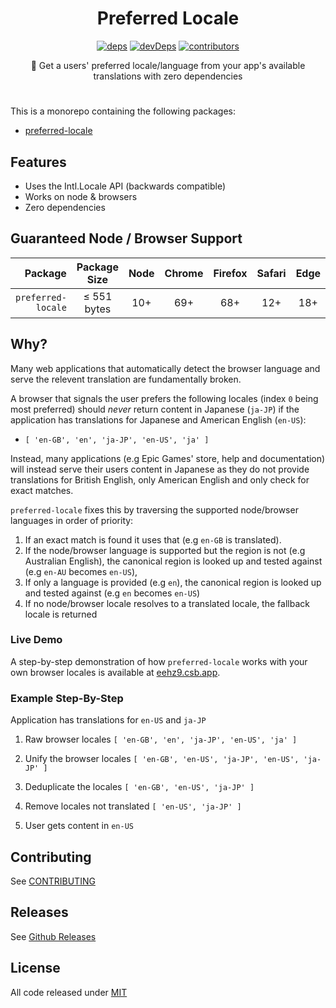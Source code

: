 <h1 align=center>Preferred Locale</h1>

<p align=center>
  <a href="https://david-dm.org/wopian/preferred-locale?path=packages/preferred-locale"><img alt=deps src="https://flat.badgen.net/david/dep/wopian/preferred-locale/packages/preferred-locale"></a>
  <a href="https://david-dm.org/wopian/preferred-locale?type=dev"><img alt=devDeps src=https://flat.badgen.net/david/dev/wopian/preferred-locale></a>
  <a href=https://github.com/wopian/preferred-locale/graphs/contributors><img alt=contributors src=https://flat.badgen.net/github/contributors/wopian/preferred-locale></a>
</p>

<p align=center>🎌 Get a users' preferred locale/language from your app's available translations with zero dependencies</p>

#

This is a monorepo containing the following packages:

- [preferred-locale]

## Features

- Uses the Intl.Locale API (backwards compatible)
- Works on node & browsers
- Zero dependencies

## Guaranteed Node / Browser Support

| Package            | Package<br>Size | Node | Chrome | Firefox | Safari | Edge |
| -----------------: | :-------------: | :--: | :----: | :-----: | :----: | :--: |
| `preferred-locale` | ≤ 551 bytes     | 10+  | 69+    | 68+     | 12+    | 18+  |

## Why?

Many web applications that automatically detect the browser language and serve the relevent translation are fundamentally broken.

A browser that signals the user prefers the following locales (index `0` being most preferred) should *never* return content in Japanese (`ja-JP`) if the application has translations for Japanese and American English (`en-US`):

- `[ 'en-GB', 'en', 'ja-JP', 'en-US', 'ja' ]`

Instead, many applications (e.g Epic Games' store, help and documentation) will instead serve their users content in Japanese as they do not provide translations for British English, only American English and only check for exact matches.

`preferred-locale` fixes this by traversing the supported node/browser languages in order of priority:

1. If an exact match is found it uses that (e.g `en-GB` is translated).
2. If the node/browser language is supported but the region is not (e.g Australian English), the canonical region is looked up and tested against (e.g `en-AU` becomes `en-US`),
3. If only a language is provided (e.g `en`), the canonical region is looked up and tested against (e.g `en` becomes `en-US`)
4. If no node/browser locale resolves to a translated locale, the fallback locale is returned

### Live Demo

A step-by-step demonstration of how `preferred-locale` works with your own browser locales is available at [eehz9.csb.app](https://eehz9.csb.app).

### Example Step-By-Step

Application has translations for `en-US` and `ja-JP`

1. Raw browser locales `[ 'en-GB', 'en', 'ja-JP', 'en-US', 'ja' ]`

2. Unify the browser locales `[ 'en-GB', 'en-US', 'ja-JP', 'en-US', 'ja-JP' ]`

3. Deduplicate the locales `[ 'en-GB', 'en-US', 'ja-JP' ]`

4. Remove locales not translated `[ 'en-US', 'ja-JP' ]`

5. User gets content in `en-US`

## Contributing

See [CONTRIBUTING]

## Releases

See [Github Releases]

## License

All code released under [MIT]

[preferred-locale]:https://github.com/wopian/preferred-locale/tree/master/packages/preferred-locale

[github releases]: https://github.com/wopian/preferred-locale/releases

[contributing]: https://github.com/wopian/preferred-locale/blob/master/CONTRIBUTING.md

[mit]: https://github.com/wopian/preferred-locale/blob/master/LICENSE.md
